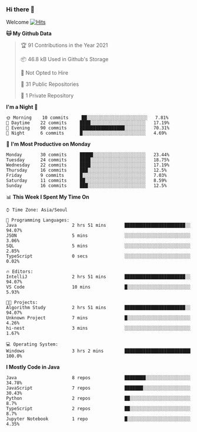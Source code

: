 ### Hi there 👋 

Welcome [![Hits](https://hits.seeyoufarm.com/api/count/incr/badge.svg?url=https%3A%2F%2Fgithub.com%2Fharry4455&count_bg=%2379C83D&title_bg=%23555555&icon=&icon_color=%23E7E7E7&title=hits&edge_flat=false)](https://hits.seeyoufarm.com)


<!--
**harry4455/harry4455** is a ✨ _special_ ✨ repository because its `README.md` (this file) appears on your GitHub profile.

Here are some ideas to get you started:

- 🔭 I’m currently working on ...
- 🌱 I’m currently learning ...
- 👯 I’m looking to collaborate on ...
- 🤔 I’m looking for help with ...
- 💬 Ask me about ...
- 📫 How to reach me: ...
- 😄 Pronouns: ...
- ⚡ Fun fact: ...
-->

<!--START_SECTION:waka-->
**🐱 My Github Data** 

> 🏆 91 Contributions in the Year 2021
 > 
> 📦 46.8 kB Used in Github's Storage 
 > 
> 🚫 Not Opted to Hire
 > 
> 📜 31 Public Repositories 
 > 
> 🔑 1 Private Repository 
 > 
**I'm a Night 🦉** 

```text
🌞 Morning    10 commits     ██░░░░░░░░░░░░░░░░░░░░░░░   7.81% 
🌆 Daytime    22 commits     ████░░░░░░░░░░░░░░░░░░░░░   17.19% 
🌃 Evening    90 commits     █████████████████░░░░░░░░   70.31% 
🌙 Night      6 commits      █░░░░░░░░░░░░░░░░░░░░░░░░   4.69%

```
📅 **I'm Most Productive on Monday** 

```text
Monday       30 commits     █████░░░░░░░░░░░░░░░░░░░░   23.44% 
Tuesday      24 commits     ████░░░░░░░░░░░░░░░░░░░░░   18.75% 
Wednesday    22 commits     ████░░░░░░░░░░░░░░░░░░░░░   17.19% 
Thursday     16 commits     ███░░░░░░░░░░░░░░░░░░░░░░   12.5% 
Friday       9 commits      █░░░░░░░░░░░░░░░░░░░░░░░░   7.03% 
Saturday     11 commits     ██░░░░░░░░░░░░░░░░░░░░░░░   8.59% 
Sunday       16 commits     ███░░░░░░░░░░░░░░░░░░░░░░   12.5%

```


📊 **This Week I Spent My Time On** 

```text
⌚︎ Time Zone: Asia/Seoul

💬 Programming Languages: 
Java                     2 hrs 51 mins       ███████████████████████░░   94.07% 
JSON                     5 mins              ░░░░░░░░░░░░░░░░░░░░░░░░░   3.06% 
SQL                      5 mins              ░░░░░░░░░░░░░░░░░░░░░░░░░   2.85% 
TypeScript               0 secs              ░░░░░░░░░░░░░░░░░░░░░░░░░   0.02%

🔥 Editors: 
IntelliJ                 2 hrs 51 mins       ███████████████████████░░   94.07% 
VS Code                  10 mins             █░░░░░░░░░░░░░░░░░░░░░░░░   5.93%

🐱‍💻 Projects: 
Algorithm Study          2 hrs 51 mins       ███████████████████████░░   94.07% 
Unknown Project          7 mins              █░░░░░░░░░░░░░░░░░░░░░░░░   4.26% 
hi-nest                  3 mins              ░░░░░░░░░░░░░░░░░░░░░░░░░   1.67%

💻 Operating System: 
Windows                  3 hrs 2 mins        █████████████████████████   100.0%

```

**I Mostly Code in Java** 

```text
Java                     8 repos             ████████░░░░░░░░░░░░░░░░░   34.78% 
JavaScript               7 repos             ███████░░░░░░░░░░░░░░░░░░   30.43% 
Python                   2 repos             ██░░░░░░░░░░░░░░░░░░░░░░░   8.7% 
TypeScript               2 repos             ██░░░░░░░░░░░░░░░░░░░░░░░   8.7% 
Jupyter Notebook         1 repo              █░░░░░░░░░░░░░░░░░░░░░░░░   4.35%

```



<!--END_SECTION:waka-->
